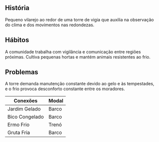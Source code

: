 ## História  
Pequeno vilarejo ao redor de uma torre de vigia que auxilia na observação do clima e dos movimentos nas redondezas.

## Hábitos  
A comunidade trabalha com vigilância e comunicação entre regiões próximas. Cultiva pequenas hortas e mantém animais resistentes ao frio.

## Problemas  
A torre demanda manutenção constante devido ao gelo e às tempestades, e o frio provoca desconforto constante entre os moradores.

| Conexões       | Modal |
| -------------- | ----- |
| Jardim Gelado  | Barco |
| Bico Congelado | Barco |
| Ermo Frio      | Trenó |
| Gruta Fria     | Barco |
